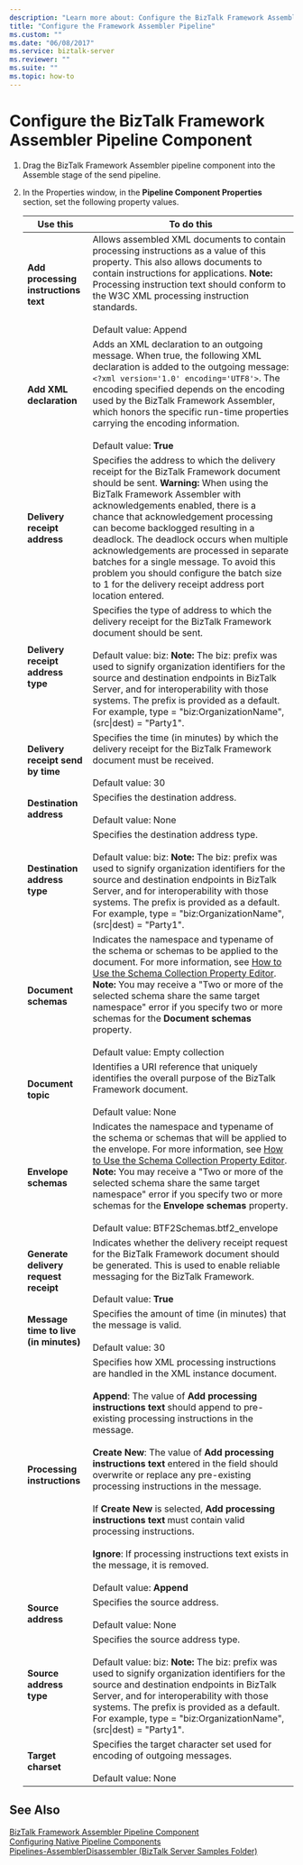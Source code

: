 ```yaml
---
description: "Learn more about: Configure the BizTalk Framework Assembler Pipeline Component"
title: "Configure the Framework Assembler Pipeline"
ms.custom: ""
ms.date: "06/08/2017"
ms.service: biztalk-server
ms.reviewer: ""
ms.suite: ""
ms.topic: how-to
---
```

# Configure the BizTalk Framework Assembler Pipeline Component
  
1.  Drag the BizTalk Framework Assembler pipeline component into the Assemble stage of the send pipeline.  
  
2.  In the Properties window, in the **Pipeline Component Properties** section, set the following property values.  
  
    |Use this|To do this|  
    |--------------|----------------|  
    |**Add processing instructions text**|Allows assembled XML documents to contain processing instructions as a value of this property. This also allows documents to contain instructions for applications. **Note:**  Processing instruction text should conform to the W3C XML processing instruction standards. <br /><br /> Default value: Append|  
    |**Add XML declaration**|Adds an XML declaration to an outgoing message. When true, the following XML declaration is added to the outgoing message: `<?xml version='1.0' encoding='UTF8'>`. The encoding specified depends on the encoding used by the BizTalk Framework Assembler, which honors the specific run-time properties carrying the encoding information.<br /><br /> Default value: **True**|  
    |**Delivery receipt address**|Specifies the address to which the delivery receipt for the BizTalk Framework document should be sent. **Warning:**  When using the BizTalk Framework Assembler with acknowledgements enabled, there is a chance that acknowledgement processing can become backlogged resulting in a deadlock. The deadlock occurs when multiple acknowledgements are processed in separate batches for a single message. To avoid this problem you should configure the batch size to 1 for the delivery receipt address port location entered.|  
    |**Delivery receipt address type**|Specifies the type of address to which the delivery receipt for the BizTalk Framework document should be sent.<br /><br /> Default value: biz: **Note:**  The biz: prefix was used to signify organization identifiers for the source and destination endpoints in BizTalk Server, and for interoperability with those systems. The prefix is provided as a default. For example, type = "biz:OrganizationName", (src&#124;dest) = "Party1".|  
    |**Delivery receipt send by time**|Specifies the time (in minutes) by which the delivery receipt for the BizTalk Framework document must be received.<br /><br /> Default value: 30|  
    |**Destination address**|Specifies the destination address.<br /><br /> Default value: None|  
    |**Destination address type**|Specifies the destination address type.<br /><br /> Default value: biz: **Note:**  The biz: prefix was used to signify organization identifiers for the source and destination endpoints in BizTalk Server, and for interoperability with those systems. The prefix is provided as a default. For example, type = "biz:OrganizationName", (src&#124;dest) = "Party1".|  
    |**Document schemas**|Indicates the namespace and typename of the schema or schemas to be applied to the document. For more information, see [How to Use the Schema Collection Property Editor](../core/how-to-use-the-schema-collection-property-editor.md). **Note:**  You may receive a "Two or more of the selected schema share the same target namespace" error if you specify two or more schemas for the **Document schemas** property. <br /><br /> Default value: Empty collection|  
    |**Document topic**|Identifies a URI reference that uniquely identifies the overall purpose of the BizTalk Framework document.<br /><br /> Default value: None|  
    |**Envelope schemas**|Indicates the namespace and typename of the schema or schemas that will be applied to the envelope. For more information, see [How to Use the Schema Collection Property Editor](../core/how-to-use-the-schema-collection-property-editor.md). **Note:**  You may receive a "Two or more of the selected schema share the same target namespace" error if you specify two or more schemas for the **Envelope schemas** property. <br /><br /> Default value: BTF2Schemas.btf2_envelope|  
    |**Generate delivery request receipt**|Indicates whether the delivery receipt request for the BizTalk Framework document should be generated. This is used to enable reliable messaging for the BizTalk Framework.<br /><br /> Default value: **True**|  
    |**Message time to live (in minutes)**|Specifies the amount of time (in minutes) that the message is valid.<br /><br /> Default value: 30|  
    |**Processing instructions**|Specifies how XML processing instructions are handled in the XML instance document.<br /><br /> **Append**: The value of **Add processing instructions text** should append to pre-existing processing instructions in the message.<br /><br /> **Create New**: The value of **Add processing instructions text** entered in the field should overwrite or replace any pre-existing processing instructions in the message.<br /><br /> If **Create New** is selected, **Add processing instructions text** must contain valid processing instructions.<br /><br /> **Ignore**: If processing instructions text exists in the message, it is removed.<br /><br /> Default value: **Append**|  
    |**Source address**|Specifies the source address.<br /><br /> Default value: None|  
    |**Source address type**|Specifies the source address type.<br /><br /> Default value: biz: **Note:**  The biz: prefix was used to signify organization identifiers for the source and destination endpoints in BizTalk Server, and for interoperability with those systems. The prefix is provided as a default. For example, type = "biz:OrganizationName", (src&#124;dest) = "Party1".|  
    |**Target charset**|Specifies the target character set used for encoding of outgoing messages.<br /><br /> Default value: None|  
  
## See Also  
 [BizTalk Framework Assembler Pipeline Component](../core/biztalk-framework-assembler-pipeline-component.md)   
 [Configuring Native Pipeline Components](../core/configuring-native-pipeline-components.md)   
 [Pipelines-AssemblerDisassembler (BizTalk Server Samples Folder)](../core/pipelines-assemblerdisassembler-biztalk-server-samples-folder.md)
